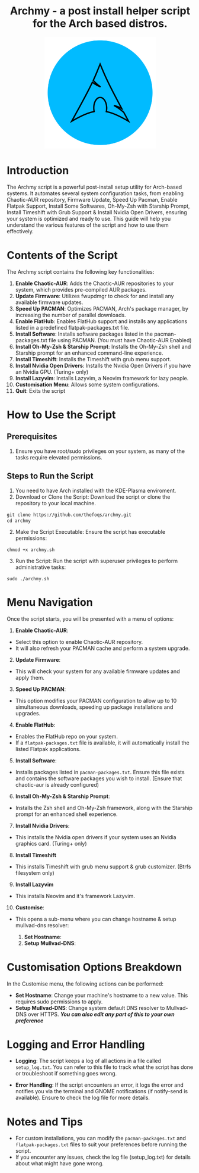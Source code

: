 <h1 align="center">
  Archmy - a post install helper script for the Arch based distros.

</h1>
<p align="center">
  <img width="300" height="300" src="./images/logo.png">
</p>

# Introduction
The Archmy script is a powerful post-install setup utility for Arch-based systems. It automates several system configuration tasks, from enabling Chaotic-AUR repository, Firmware Update, Speed Up Pacman, Enable Flatpak Support, Install Some Softwares, Oh-My-Zsh with Starship Prompt, Install Timeshift with Grub Support & Install Nvidia Open Drivers, ensuring your system is optimized and ready to use.
This guide will help you understand the various features of the script and how to use them effectively.

# Contents of the Script
The Archmy script contains the following key functionalities:

1. **Enable Chaotic-AUR**: Adds the Chaotic-AUR repositories to your system, which provides pre-compiled AUR packages.
2. **Update Firmware**: Utilizes fwupdmgr to check for and install any available firmware updates.
3. **Speed Up PACMAN**: Optimizes PACMAN, Arch's package manager, by increasing the number of parallel downloads.
4. **Enable FlatHub**: Enables FlatHub support and installs any applications listed in a predefined flatpak-packages.txt file.
5. **Install Software**: Installs software packages listed in the pacman-packages.txt file using PACMAN. (You must have Chaotic-AUR Enabled)
6. **Install Oh-My-Zsh & Starship Prompt**: Installs the Oh-My-Zsh shell and Starship prompt for an enhanced command-line experience.
7. **Install Timeshift**: Installs the Timeshift with grub menu support.
8. **Install Nvidia Open Drivers**: Installs the Nvidia Open Drivers if you have an Nvidia GPU. (Turing+ only)
9. **Install Lazyvim**: Installs Lazyvim, a Neovim framework for lazy people.
10. **Customisation Menu**: Allows some system configurations.
11. **Quit**: Exits the script

# How to Use the Script

## Prerequisites

1. Ensure you have root/sudo privileges on your system, as many of the tasks require elevated permissions.

## Steps to Run the Script
1. You need to have Arch installed with the KDE-Plasma enviroment.
2. Download or Clone the Script: Download the script or clone the repository to your local machine.
```
git clone https://github.com/thefoqs/archmy.git
cd archmy
```
2. Make the Script Executable: Ensure the script has executable permissions:
```
chmod +x archmy.sh
```
3. Run the Script: Run the script with superuser privileges to perform administrative tasks:
```
sudo ./archmy.sh
```

# Menu Navigation
Once the script starts, you will be presented with a menu of options:

1. **Enable Chaotic-AUR**:

- Select this option to enable Chaotic-AUR repository.
- It will also refresh your PACMAN cache and perform a system upgrade.

2. **Update Firmware**:

- This will check your system for any available firmware updates and apply them.

3. **Speed Up PACMAN**:

- This option modifies your PACMAN configuration to allow up to 10 simultaneous downloads, speeding up package installations and upgrades.

4. **Enable FlatHub**:

- Enables the FlatHub repo on your system.
- If a ```flatpak-packages.txt``` file is available, it will automatically install the listed Flatpak applications.

5. **Install Software**:

- Installs packages listed in ```pacman-packages.txt```. Ensure this file exists and contains the software packages you wish to install.
(Ensure that chaotic-aur is already configured)

6. **Install Oh-My-Zsh & Starship Prompt**:

- Installs the Zsh shell and Oh-My-Zsh framework, along with the Starship prompt for an enhanced shell experience.

7. **Install Nvidia Drivers**:

- This installs the Nvidia open drivers if your system uses an Nvidia graphics card. (Turing+ only)

8. **Install Timeshift**

- This installs Timeshift with grub menu support & grub customizer. (Btrfs filesystem only)

9. **Install Lazyvim**

- This installs Neovim and it's framework Lazyvim.

10. **Customise**:

- This opens a sub-menu where you can change hostname & setup mullvad-dns resolver:	
	
	1. **Set Hostname**:
  2. **Setup Mullvad-DNS**:

# Customisation Options Breakdown
In the Customise menu, the following actions can be performed:
- **Set Hostname**: Change your machine's hostname to a new value. This requires sudo permissions to apply.
- **Setup Mullvad-DNS**: Change system default DNS resolver to Mullvad-DNS over HTTPS.
***You can also edit any part of this to your own preference***

# Logging and Error Handling
- **Logging**: The script keeps a log of all actions in a file called ```setup_log.txt```. You can refer to this file to track what the script has done or troubleshoot if something goes wrong.

- **Error Handling**: 
If the script encounters an error, it logs the error and notifies you via the terminal and GNOME notifications (if notify-send is available). Ensure to check the log file for more details.

# Notes and Tips
- For custom installations, you can modify the ```pacman-packages.txt``` and ```flatpak-packages.txt``` files to suit your preferences before running the script.
- If you encounter any issues, check the log file (setup_log.txt) for details about what might have gone wrong.